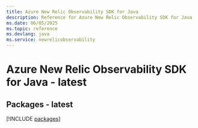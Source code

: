 ```yaml
---
title: Azure New Relic Observability SDK for Java
description: Reference for Azure New Relic Observability SDK for Java
ms.date: 06/05/2025
ms.topic: reference
ms.devlang: java
ms.service: newrelicobservability
---
```

# Azure New Relic Observability SDK for Java - latest
## Packages - latest
[!INCLUDE [packages](new-relic-observability-index.md)]